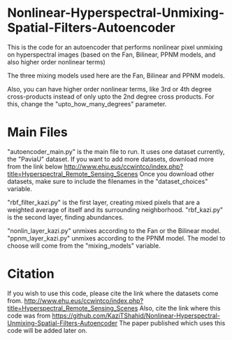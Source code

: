 # Nonlinear-Hyperspectral-Unmixing-Spatial-Filters-Autoencoder

This is the code for an autoencoder that performs nonlinear pixel unmixing on hyperspectral images (based on the Fan, Bilinear, PPNM models, and also higher order nonlinear terms)

The three mixing models used here are the Fan, Bilinear and PPNM models.

Also, you can have higher order nonlinear terms, like 3rd or 4th degree cross-products instead of only upto the 2nd degree cross products. For this, change the "upto_how_many_degrees" parameter.

# Main Files

"autoencoder_main.py" is the main file to run. It uses one dataset currently, the "PaviaU" dataset. If you want to add more datasets, download more from the link below
http://www.ehu.eus/ccwintco/index.php?title=Hyperspectral_Remote_Sensing_Scenes
Once you download other datasets, make sure to include the filenames in the "dataset_choices" variable.

"rbf_filter_kazi.py" is the first layer, creating mixed pixels that are a weighted average of itself and its surrounding neighborhood.
"rbf_kazi.py" is the second layer, finding abundances.

"nonlin_layer_kazi.py" unmixes according to the Fan or the Bilinear model.
"ppnm_layer_kazi.py" unmixes according to the PPNM model. The model to choose will come from the "mixing_models" variable.

# Citation

If you wish to use this code, please cite the link where the datasets come from.
http://www.ehu.eus/ccwintco/index.php?title=Hyperspectral_Remote_Sensing_Scenes
Also, cite the link where this code was from
https://github.com/KaziTShahid/Nonlinear-Hyperspectral-Unmixing-Spatial-Filters-Autoencoder
The paper published which uses this code will be added later on.
